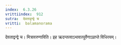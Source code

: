 ```yaml
---
index:  6.3.26
vrittiindex:  912
sutra:  देवताद्वन्द्वे च
vritti:  balamanorama 
---
```


देवताद्वन्द्वे च। मित्रावरुणाविति। इह ऋदन्तत्वाऽभावात्पूर्वेणाऽप्राप्ते विधिरयम्। 

